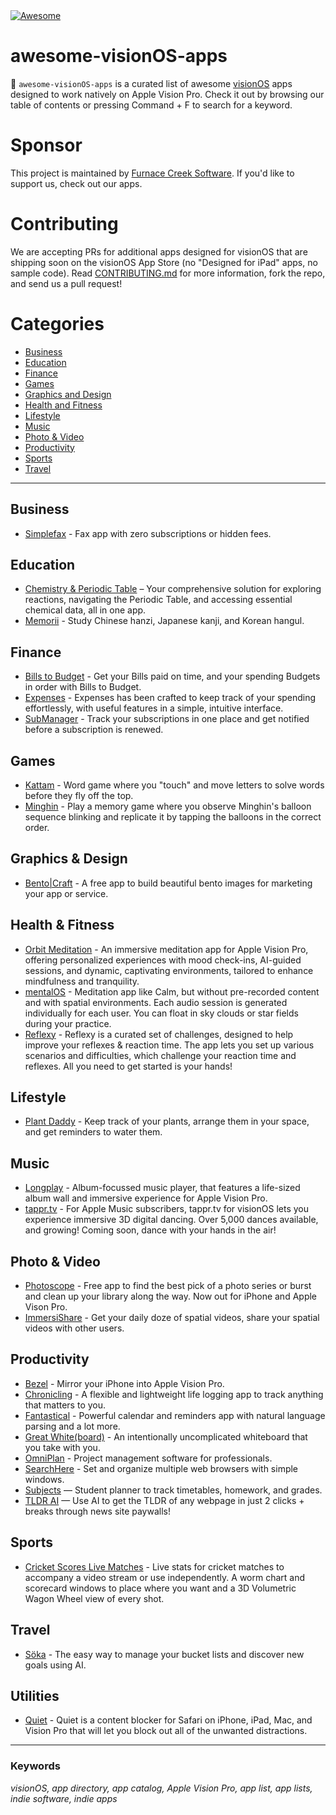<a href="https://awesome.re">
    <img src="https://awesome.re/badge.svg" alt="Awesome">
</a>

# awesome-visionOS-apps

🥽 `awesome-visionOS-apps` is a curated list of awesome [visionOS](https://developer.apple.com/visionos/) apps designed to work natively on Apple Vision Pro. Check it out by browsing our table of contents or pressing Command + F to search for a keyword.

# Sponsor

This project is maintained by [Furnace Creek Software](https://furnacecreek.org). If you'd like to support us, check out our apps.

# Contributing

We are accepting PRs for additional apps designed for visionOS that are shipping soon on the visionOS App Store (no "Designed for iPad" apps, no sample code). Read [CONTRIBUTING.md](https://github.com/furnacecreek/awesome-visionOS-apps/blob/master/CONTRIBUTING.md) for more information, fork the repo, and send us a pull request!

# Categories

- [Business](#business)
- [Education](#education)
- [Finance](#finance)
- [Games](#games)
- [Graphics and Design](#graphics--design)
- [Health and Fitness](#health--fitness)
- [Lifestyle](#lifestyle)
- [Music](#music)
- [Photo & Video](#photo--video)
- [Productivity](#productivity)
- [Sports](#sports)
- [Travel](#travel)

---

## Business

- [Simplefax](https://furnacecreek.org/simplefax/vision) - Fax app with zero subscriptions or hidden fees.

## Education

- [Chemistry & Periodic Table](https://apps.apple.com/app/chemistry/id493558583?pt=965231&ct=git-awesome-visionOS-apps&mt=8&platform=appleVisionPro) – Your comprehensive solution for exploring reactions, navigating the Periodic Table, and accessing essential chemical data, all in one app.
- [Memorii](https://www.studioamanga.com/memorii/) - Study Chinese hanzi, Japanese kanji, and Korean hangul.

## Finance

- [Bills to Budget](https://apps.apple.com/us/app/bills-to-budget/id1636872963) - Get your Bills paid on time, and your spending Budgets in order with Bills to Budget.
- [Expenses](https://getexpenses.app) - Expenses has been crafted to keep track of your spending effortlessly, with useful features in a simple, intuitive interface.
- [SubManager](https://getsubmanager.app/) - Track your subscriptions in one place and get notified before a subscription is renewed.

## Games

- [Kattam](https://apps.apple.com/us/app/kattam/id6476475799) - Word game where you "touch" and move letters to solve words before they fly off the top.
- [Minghin](https://minghin.letvar.io) - Play a memory game where you observe Minghin's balloon sequence blinking and replicate it by tapping the balloons in the correct order.

## Graphics & Design

- [Bento|Craft](https://thatvirtualboy.com/bentocraft) - A free app to build beautiful bento images for marketing your app or service.

## Health & Fitness

- [Orbit Meditation](https://orbitmeditationapp.com/) - An immersive meditation app for Apple Vision Pro, offering personalized experiences with mood check-ins, AI-guided sessions, and dynamic, captivating environments, tailored to enhance mindfulness and tranquility.
- [mentalOS](https://apps.apple.com/us/app/mentalos-ai-meditations/id6471967539) - Meditation app like Calm, but without pre-recorded content and with spatial environments. Each audio session is generated individually for each user. You can float in sky clouds or star fields during your practice.
- [Reflexy](https://apps.apple.com/us/app/reflexy/id6468640253) - Reflexy is a curated set of challenges, designed to help improve your reflexes & reaction time. The app lets you set up various scenarios and difficulties, which challenge your reaction time and reflexes. All you need to get started is your hands!
## Lifestyle

- [Plant Daddy](https://plantdaddy.app) - Keep track of your plants, arrange them in your space, and get reminders to water them.

## Music

- [Longplay](https://longplay.rocks) - Album-focussed music player, that features a life-sized album wall and immersive experience for Apple Vision Pro.
- [tappr.tv](https://www.tappr.tv) - For Apple Music subscribers, tappr.tv for visionOS lets you experience immersive 3D digital dancing. Over 5,000 dances available, and growing! Coming soon, dance with your hands in the air!

## Photo & Video

- [Photoscope](https://leitmotif.dev/photoscope) - Free app to find the best pick of a photo series or burst and clean up your library along the way. Now out for iPhone and Apple Vison Pro.
- [ImmersiShare](https://loshadki.app/immersishare/) - Get your daily doze of spatial videos, share your spatial videos with other users.

## Productivity

- [Bezel](https://getbezel.app/vision/) - Mirror your iPhone into Apple Vision Pro.
- [Chronicling](https://chroniclingapp.com/2024/01/apple-vision-pro-launch-ready/) - A flexible and lightweight life logging app to track anything that matters to you.
- [Fantastical](https://flexibits.com/blog/2023/08/sneaking-a-peek-at-fantastical-on-apple-vision-pro/) - Powerful calendar and reminders app with natural language parsing and a lot more.
- [Great White(board)](https://www.swankyshark.com/great-white-board.html) - An intentionally uncomplicated whiteboard that you take with you.
- [OmniPlan](https://www.omnigroup.com/blog/omniplan-coming-to-apple-vision-pro) - Project management software for professionals.
- [SearchHere](https://apps.apple.com/us/app/searchhere/id6478420146) - Set and organize multiple web browsers with simple windows. 
- [Subjects](https://eyen.fr/subjects/) — Student planner to track timetables, homework, and grades.
- [TLDR AI](https://apps.apple.com/us/app/tldr-ai/id6449050657) — Use AI to get the TLDR of any webpage in just 2 clicks + breaks through news site paywalls!

## Sports

- [Cricket Scores Live Matches](https://apps.apple.com/us/app/cricket-scores-live-matches/id1616385207) - Live stats for cricket matches to accompany a video stream or use independently. A worm chart and scorecard windows to place where you want and a 3D Volumetric Wagon Wheel view of every shot.

## Travel

- [Söka](https://soka.appdeco.ca) - The easy way to manage your bucket lists and discover new goals using AI.

## Utilities

- [Quiet](https://petercammeraat.net/projects/quiet/) - Quiet is a content blocker for Safari on iPhone, iPad, Mac, and Vision Pro that will let you block out all of the unwanted distractions.


---

### Keywords

_visionOS, app directory, app catalog, Apple Vision Pro, app list, app lists, indie software, indie apps_
